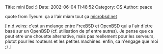 Title: mini Bsd :)
Date: 2002-06-04 11:48:52
Category: OS
Author: peace

quote from Tyeum: ça a l'air miam tout ça 
[microbsd.net](http://www.microbsd.net/)

[ n.d.veins: c'est un melange entre FreeBSD et OpenBSD qui a l'air d'etre basé sur un OpenBSD (cf. utilisation de pf entre autres). Je pense que ca peut etre une chouette alternative, mais pas reellement pour les serveurs, plutot pour les routeurs et les petites machines. enfin, ca n'engage que moi ;) ]